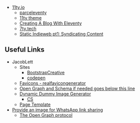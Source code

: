 
* [11ty.io](https://www.11ty.io/docs/)
  * [parceleventy](https://github.com/chrisdmacrae/parceleventy)
  * [11ty theme](https://bryanlrobinson.com/blog/create-11ty-theme-from-static-html-template/)
  * [Creating A Blog With Eleventy](https://keepinguptodate.com/pages/2019/06/creating-blog-with-eleventy/)
  * [7ty.tech](https://github.com/planetoftheweb/seven)
  * [Static Indieweb pt1: Syndicating Content](https://mxb.dev/blog/syndicating-content-to-twitter-with-netlify-functions/)

## Useful Links

* JacobLett
    * Sites
        * [BootstrapCreative](https://bootstrapcreative.com/)
        * [codepen](https://codepen.io/JacobLett)
    * [Favicons - realfavicongenerator](http://realfavicongenerator.net/)
    * [Open Graph and Schema if needed goes below this line](https://webcode.tools/open-graph-generator/business)
    * [Dynamic Dummy Image Generator](https://dummyimage.com/)
        * [CS](https://dummyimage.com/500/e6e61c/00ff1e.jpg&text=CS)
    * [Page Template](https://bootstrapcreative.com/wp-bc/wp-content/themes/wp-bootstrap/snippets/b4hp01.zip)
* [Provide an image for WhatsApp link sharing](https://stackoverflow.com/questions/19778620/provide-an-image-for-whatsapp-link-sharing)
    * [The Open Graph protocol](https://ogp.me/)
